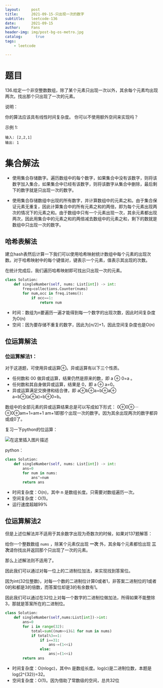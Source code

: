 ```yaml
---
layout:     post
title:      2021-09-15-只出现一次的数字
subtitle:   leetcode-136
date:       2021-09-15
author:     Fans
header-img: img/post-bg-os-metro.jpg
catalog: 	  true
tags:
    - leetcode

---
```


# 题目

136.给定一个非空整数数组，除了某个元素只出现一次以外，其余每个元素均出现两次。找出那个只出现了一次的元素。

说明：

你的算法应该具有线性时间复杂度。 你可以不使用额外空间来实现吗？

示例 1:

```
输入: [2,2,1]
输出: 1
```

# 集合解法

- 使用集合存储数字。遍历数组中的每个数字，如果集合中没有该数字，则将该数字加入集合，如果集合中已经有该数字，则将该数字从集合中删除，最后剩下的数字就是只出现一次的数字。

- 使用集合存储数组中出现的所有数字，并计算数组中的元素之和。由于集合保证元素无重复，因此计算集合中的所有元素之和的两倍，即为每个元素出现两次的情况下的元素之和。由于数组中只有一个元素出现一次，其余元素都出现两次，因此用集合中的元素之和的两倍减去数组中的元素之和，剩下的数就是数组中只出现一次的数字。

## 哈希表解法

建立hash表然后计算一下我们可以使用哈希映射统计数组中每个元素的出现次数。对于哈希映射中的每个键值对，键表示一个元素，值表示其出现的次数。

在统计完成后，我们遍历哈希映射即可找出只出现一次的元素。

```python
class Solution:
    def singleNumber(self, nums: List[int]) -> int:
        freq=collections.Counter(nums)
        for num,occ in freq.items():
            if occ==1:
                return num
```

- 时间：数组为n要遍历一遍才能得到每一个数字的出现次数，因此时间复杂度为O(n)
- 空间：因为要存储不重复的数字，因此为[n/2]+1，因此空间复杂度也是O(n)



## 位运算解法

### 位运算解法1：

对于这道题，可使用异或运算⊕。异或运算有以下三个性质。
- 任何数和 00 做异或运算，结果仍然是原来的数，即 a ⊕ 0=a 。
- 任何数和其自身做异或运算，结果是 0，即 a ⊕ a=0。
- 异或运算满足交换律和结合律，即 a⊕b⊕a=b⊕a⊕ a=b⊕(a⊕a)=b⊕0=b。

数组中的全部元素的异或运算结果总是可以写成如下形式：
0⊕0⊕⋯⊕0⊕am+1=am+1
am+1即那个出现一次的数字。因为其余出现两次的数字都异或成0了。

复习一下python的位运算：

![在这里插入图片描述](https://img-blog.csdnimg.cn/4d6894a2270444f89616267b7a5b950f.png?x-oss-process=image/watermark,type_ZHJvaWRzYW5zZmFsbGJhY2s,shadow_50,text_Q1NETiBA5peg5p6S,size_20,color_FFFFFF,t_70,g_se,x_16)

python：

```python
class Solution:
    def singleNumber(self, nums: List[int]) -> int:
        ans=0
        for num in nums:
            ans^=num
        return ans
```



- 时间复杂度：O(n)，其中 n 是数组长度。只需要对数组遍历一次。
- 空间复杂度：O(1)。
- 运行速度超越99%

  

## 位运算解法2

但是上述位解法并不适用于其余数字出现为奇数次的时候，如果对137题解答：

给你一个整数数组 `nums` ，除某个元素仅出现 **一次** 外，其余每个元素都恰出现 **三次**请你找出并返回那个只出现了一次的元素。

那么上述解法则不适用了。

因此我们可以通过对每一位上的二进制位加法，来实现找到答案位。

因为int(32位整数)，对每一个数的二进制位计算0或者1，非答案二进制位的1或者0的和都是3的倍数，而答案位却是3的有余数有1。

因此我们可以通过在32位上对每一个数字的二进制位做加法，所得如果不能整除3，那就是答案所在的二进制位。

```python
class Solution:
    def singleNumber(self,nums:List[int])->int:
        ans=0
        for i in range(32):
            total=sum((num>>i)&1 for num in nums)
            if total%3==1:
                if i==31:
                    ans-=(1<<i)
                else: 
                    ans|=(1<<i)
        return ans
```

- 时间复杂度：O(nlogc)，其中n 是数组长度。log(c)是二进制位数，本题是log(2^{32})=32。
- 空间复杂度：O(1)。因为借助了常数级的空间，总共32位


  

